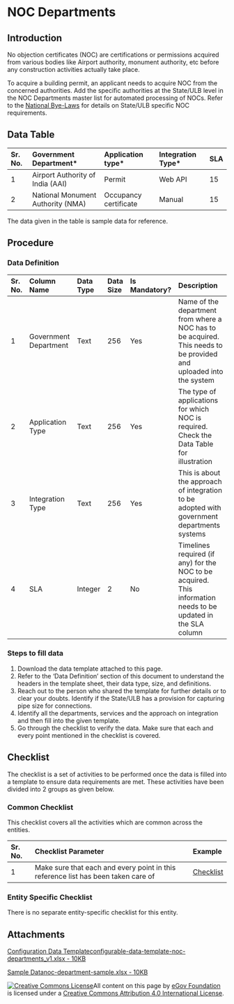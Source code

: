 # NOC Departments

## Introduction <a id="introduction"></a>

No objection certificates \(NOC\) are certifications or permissions acquired from various bodies like Airport authority, monument authority, etc before any construction activities actually take place.

To acquire a building permit, an applicant needs to acquire NOC from the concerned authorities. Add the specific authorities at the State/ULB level in the NOC Departments master list for automated processing of NOCs. Refer to the [National Bye-Laws](http://mohua.gov.in/upload/uploadfiles/files/Chap-4.pdf) for details on State/ULB specific NOC requirements.

## Data Table <a id="data-table"></a>

| Sr. No. | Government Department\* | Application type\* | Integration Type\* | SLA |
| :--- | :--- | :--- | :--- | :--- |
| 1 | Airport Authority of India \(AAI\) | Permit | Web API | 15 |
| 2 | National Monument Authority \(NMA\) | Occupancy certificate | Manual | 15 |

The data given in the table is sample data for reference.

## Procedure <a id="procedure"></a>

### Data Definition <a id="data-definition"></a>

| Sr. No. | Column Name | Data Type | Data Size | Is Mandatory? | Description |
| :--- | :--- | :--- | :--- | :--- | :--- |
| 1 | Government Department | Text | 256 | Yes | Name of the department from where a NOC has to be acquired. This needs to be provided and uploaded into the system |
| 2 | Application Type | Text | 256 | Yes | The type of applications for which NOC is required. Check the Data Table for illustration |
| 3 | Integration Type | Text | 256 | Yes | This is about the approach of integration to be adopted with government departments systems |
| 4 | SLA | Integer | 2 | No | Timelines required \(if any\) for the NOC to be acquired. This information needs to be updated in the SLA column |

### Steps to fill data <a id="steps-to-fill-data"></a>

1. Download the data template attached to this page.
2. Refer to the ‘Data Definition’ section of this document to understand the headers in the template sheet, their data type, size, and definitions.
3. Reach out to the person who shared the template for further details or to clear your doubts. Identify if the State/ULB has a provision for capturing pipe size for connections.
4. Identify all the departments, services and the approach on integration and then fill into the given template.
5. Go through the checklist to verify the data. Make sure that each and every point mentioned in the checklist is covered.

## Checklist <a id="checklist"></a>

The checklist is a set of activities to be performed once the data is filled into a template to ensure data requirements are met. These activities have been divided into 2 groups as given below.

### Common Checklist <a id="common-checklist"></a>

This checklist covers all the activities which are common across the entities.

| Sr. No. | Checklist Parameter | Example |
| :--- | :--- | :--- |
| 1 | Make sure that each and every point in this reference list has been taken care of | ​[Checklist](https://docs.digit.org/configure-digit/configuring-master-data-templates/module-setup/common-config/checklist)​ |

### Entity Specific Checklist <a id="entity-specific-checklist"></a>

There is no separate entity-specific checklist for this entity.

## Attachments <a id="attachments"></a>

[Configuration Data Templateconfigurable-data-template-noc-departments\_v1.xlsx - 10KB](https://firebasestorage.googleapis.com/v0/b/gitbook-28427.appspot.com/o/assets%2F-MERG_iQW5oN4ukgXP8K%2Fsync%2F8b1686fc0d5aaaa522eb396c917c3817d5907f07.xlsx?generation=1602050612582182&alt=media)

[Sample Datanoc-department-sample.xlsx - 10KB](https://firebasestorage.googleapis.com/v0/b/gitbook-28427.appspot.com/o/assets%2F-MERG_iQW5oN4ukgXP8K%2Fsync%2F2d5f4218da09b30fbe52fec5aaf8502d436cc000.xlsx?generation=1602050612588742&alt=media)[    
](https://docs.digit.org/configure-digit/configuring-master-data-templates/module-setup/obpas-data/town-planning-schemes)

[![Creative Commons License](https://i.creativecommons.org/l/by/4.0/80x15.png)](http://creativecommons.org/licenses/by/4.0/)All content on this page by [eGov Foundation ](https://egov.org.in/)is licensed under a [Creative Commons Attribution 4.0 International License](http://creativecommons.org/licenses/by/4.0/).

